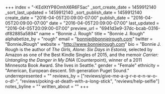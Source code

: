 +++
index = "-KEdXtYP8OmhX6R6FSac"
_sort_create_date = 1459912140
_sort_last_updated = 1459912140
_sort_publish_date = 1459912140
create_date = "2016-04-05T20:09:00-07:00"
publish_date = "2016-04-05T20:09:00-07:00"
date = "2016-04-05T20:09:00-07:00"
last_updated = "2016-04-05T20:09:00-07:00"
preview_url = "6941d3e9-37dc-bcab-0316-df82885a5894"
name = "Bonnie J. Rough"
title = "Bonnie J. Rough"
alphabetize_by = "rough"
email = "bonnie@bonniejrough.com"
twitter = "BonnieJRough"
website = "http://www.bonniejrough.com"
bio = "Bonnie J. Rough is the author of _The Girls, Alone: Six Days in Estonia_, selected by Amazon as one of the Best Kindle Singles of 2015, and the memoir _Carrier: Untangling the Danger in My DNA_ (Counterpoint), winner of a 2011 Minnesota Book Award. She lives in Seattle."
gender = "Female"
ethnicity = "American, European descent. 5th generation Puget Sound."
underrepresented = ""
reviews_by = ["reviews/give-me-a-g-r-e-e-n-w-o-o-d!-", "reviews/poking-at-death-with-a-long-stick", "reviews/help-selfie"]
notes_byline = ""
written_about = ""
+++

